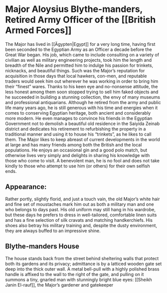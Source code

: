 # Major Aloysius Blythe-manders, Retired Army Officer of the [[British Armed Forces]]
The Major has lived in [[Ägypten|Egypt]] for a very long time, having first been seconded to the Egyptian Army as an Officer a decade before the Great War began. His job, which came to include consulting on a variety of civilian as well as military engineering projects, took him the length and breadth of the Nile and permitted him to indulge his passion for trinkets, nicknacks, and beautiful things.
Such was the Major’s reputation for acquisition in those days that local hawkers, con-men, and reputable traders would seek him out wherever he was working in order to bring him their “finest” wares. Thanks to his keen eye and no-nonsense attitude, the less honest among them soon stopped trying to sell him faked objects and he succeeded in building a stunning collection, the envy of many museums and professional antiquarians.
Although he retired from the army and public life many years ago, he is still generous with his time and energies when it comes to conserving Egyptian heritage, both ancient and considerably more modern. He even manages to convince his friends in the Egyptian Government not to demolish a beautiful old residence in the Saiyida Zeinab district and dedicates his retirement to refurbishing the property in a traditional manner and using it to house his “trinkets”, as he likes to call them.
The Major likes to keep abreast of current developments in the world at large and has many friends among both the British and the local populations. He enjoys an occasional gin and a good polo match, but otherwise lives very simply and delights in sharing his knowledge with those who come to visit. A benevolent man, he is no fool and does not take kindly to those who attempt to use him (or others) for their own selfish ends.

## Appearance: 
Rather portly, slightly florid, and just a touch vain, the old Major’s white hair and fine set of moustaches mark him out as both a military man and one who belongs to days past. His old uniform may still hang in his wardrobe, but these days he prefers to dress in well-tailored, comfortable linen suits and has a fine selection of silk cravats and matching handkerchiefs. His shoes also betray his military training and, despite the dusty environment, they are always buffed to an impressive shine.



## Blythe-manders House
The house stands back from the street behind sheltering walls that protect both its gardens and its privacy; admittance is by a latticed wooden gate set deep into the thick outer wall. A metal bell-pull with a highly polished brass handle is affixed to the wall to the right of the gate, and pulling on it summons a tiny, gnarled man with stunningly bright blue eyes: [[Sheikh Janin El-rauf]], the Major’s gardener and gatekeeper

